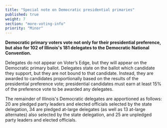 ```yaml
---
title: "Special note on Democratic presidential primaries"
published: true
weight: 7
section: "more-voting-info"
priority: "Minor"
---
```

**Democratic primary voters vote not only for their presidential preference, but also for 102 of Illinois's 181 delegates to the Democratic National Convention.**  

Delegates do not appear on Voter’s Edge, but they will appear on the Democratic primary ballot. Delegates state on the ballot which candidate they support, but they are not bound to that candidate. Instead, they are awarded to candidates proportionally based on the results of the presidential preference vote; presidential candidates must earn at least 15% of the preference vote to be awarded any delegates.  

The remainder of Illinois's Democratic delegates are apportioned as follows: 20 are pledged party leaders and elected officials selected by the state delegation, 34 are pledged at-large delegates (as well as 13 at-large alternates) also selected by the state delegation, and 25 are unpledged party leaders and elected officials.  
